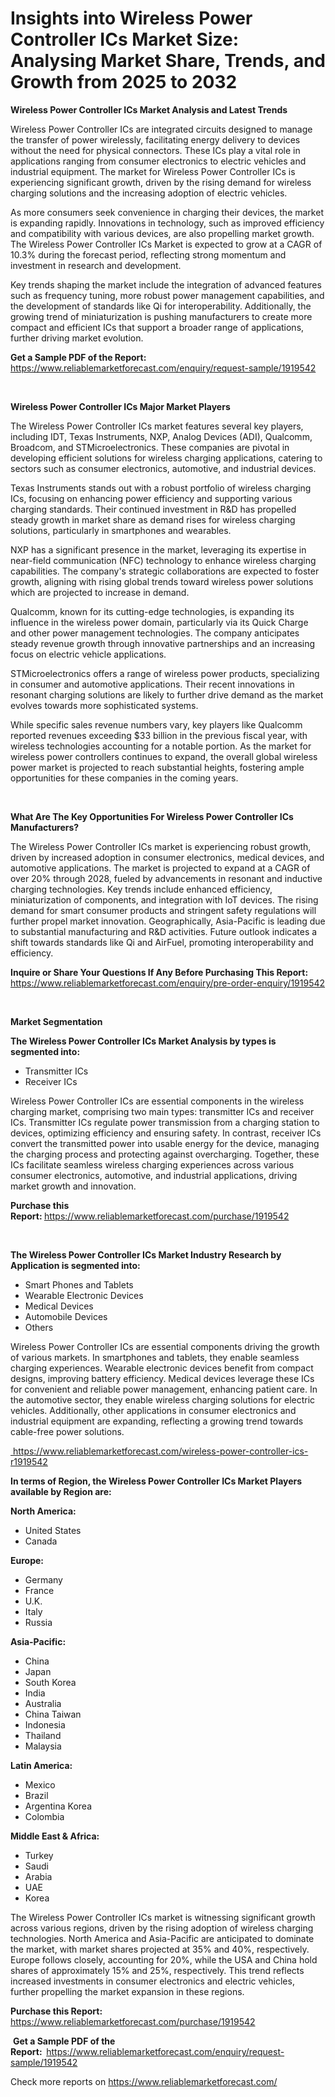 <p><h1>Insights into Wireless Power Controller ICs Market Size: Analysing Market Share, Trends, and Growth from 2025 to 2032</h1></p><p><strong>Wireless Power Controller ICs Market Analysis and Latest Trends</strong></p>
<p><p>Wireless Power Controller ICs are integrated circuits designed to manage the transfer of power wirelessly, facilitating energy delivery to devices without the need for physical connectors. These ICs play a vital role in applications ranging from consumer electronics to electric vehicles and industrial equipment. The market for Wireless Power Controller ICs is experiencing significant growth, driven by the rising demand for wireless charging solutions and the increasing adoption of electric vehicles.</p><p>As more consumers seek convenience in charging their devices, the market is expanding rapidly. Innovations in technology, such as improved efficiency and compatibility with various devices, are also propelling market growth. The Wireless Power Controller ICs Market is expected to grow at a CAGR of 10.3% during the forecast period, reflecting strong momentum and investment in research and development.</p><p>Key trends shaping the market include the integration of advanced features such as frequency tuning, more robust power management capabilities, and the development of standards like Qi for interoperability. Additionally, the growing trend of miniaturization is pushing manufacturers to create more compact and efficient ICs that support a broader range of applications, further driving market evolution.</p></p>
<p><strong>Get a Sample PDF of the Report:&nbsp;</strong> <a href="https://www.reliablemarketforecast.com/enquiry/request-sample/1919542?utm_campaign=2219&utm_medium=2&utm_source=Github&utm_content=ia&utm_term=13022025&utm_id=wireless-power-controller-ics">https://www.reliablemarketforecast.com/enquiry/request-sample/1919542</a></p>
<p>&nbsp;</p>
<p><strong>Wireless Power Controller ICs Major Market Players</strong></p>
<p><p>The Wireless Power Controller ICs market features several key players, including IDT, Texas Instruments, NXP, Analog Devices (ADI), Qualcomm, Broadcom, and STMicroelectronics. These companies are pivotal in developing efficient solutions for wireless charging applications, catering to sectors such as consumer electronics, automotive, and industrial devices. </p><p>Texas Instruments stands out with a robust portfolio of wireless charging ICs, focusing on enhancing power efficiency and supporting various charging standards. Their continued investment in R&D has propelled steady growth in market share as demand rises for wireless charging solutions, particularly in smartphones and wearables.</p><p>NXP has a significant presence in the market, leveraging its expertise in near-field communication (NFC) technology to enhance wireless charging capabilities. The company's strategic collaborations are expected to foster growth, aligning with rising global trends toward wireless power solutions which are projected to increase in demand.</p><p>Qualcomm, known for its cutting-edge technologies, is expanding its influence in the wireless power domain, particularly via its Quick Charge and other power management technologies. The company anticipates steady revenue growth through innovative partnerships and an increasing focus on electric vehicle applications.</p><p>STMicroelectronics offers a range of wireless power products, specializing in consumer and automotive applications. Their recent innovations in resonant charging solutions are likely to further drive demand as the market evolves towards more sophisticated systems.</p><p>While specific sales revenue numbers vary, key players like Qualcomm reported revenues exceeding $33 billion in the previous fiscal year, with wireless technologies accounting for a notable portion. As the market for wireless power controllers continues to expand, the overall global wireless power market is projected to reach substantial heights, fostering ample opportunities for these companies in the coming years.</p></p>
<p>&nbsp;</p>
<p><strong>What Are The Key Opportunities For Wireless Power Controller ICs Manufacturers?</strong></p>
<p><p>The Wireless Power Controller ICs market is experiencing robust growth, driven by increased adoption in consumer electronics, medical devices, and automotive applications. The market is projected to expand at a CAGR of over 20% through 2028, fueled by advancements in resonant and inductive charging technologies. Key trends include enhanced efficiency, miniaturization of components, and integration with IoT devices. The rising demand for smart consumer products and stringent safety regulations will further propel market innovation. Geographically, Asia-Pacific is leading due to substantial manufacturing and R&D activities. Future outlook indicates a shift towards standards like Qi and AirFuel, promoting interoperability and efficiency.</p></p>
<p><strong>Inquire or Share Your Questions If Any Before Purchasing This Report:</strong> <a href="https://www.reliablemarketforecast.com/enquiry/pre-order-enquiry/1919542?utm_campaign=2219&utm_medium=2&utm_source=Github&utm_content=ia&utm_term=13022025&utm_id=wireless-power-controller-ics">https://www.reliablemarketforecast.com/enquiry/pre-order-enquiry/1919542</a></p>
<p>&nbsp;</p>
<p><strong>Market Segmentation</strong></p>
<p><strong>The Wireless Power Controller ICs Market Analysis by types is segmented into:</strong></p>
<p><ul><li>Transmitter ICs</li><li>Receiver ICs</li></ul></p>
<p><p>Wireless Power Controller ICs are essential components in the wireless charging market, comprising two main types: transmitter ICs and receiver ICs. Transmitter ICs regulate power transmission from a charging station to devices, optimizing efficiency and ensuring safety. In contrast, receiver ICs convert the transmitted power into usable energy for the device, managing the charging process and protecting against overcharging. Together, these ICs facilitate seamless wireless charging experiences across various consumer electronics, automotive, and industrial applications, driving market growth and innovation.</p></p>
<p><strong>Purchase this Report:&nbsp;</strong><a href="https://www.reliablemarketforecast.com/purchase/1919542?utm_campaign=2219&utm_medium=2&utm_source=Github&utm_content=ia&utm_term=13022025&utm_id=wireless-power-controller-ics">https://www.reliablemarketforecast.com/purchase/1919542</a></p>
<p>&nbsp;</p>
<p><strong>The Wireless Power Controller ICs Market Industry Research by Application is segmented into:</strong></p>
<p><ul><li>Smart Phones and Tablets</li><li>Wearable Electronic Devices</li><li>Medical Devices</li><li>Automobile Devices</li><li>Others</li></ul></p>
<p><p>Wireless Power Controller ICs are essential components driving the growth of various markets. In smartphones and tablets, they enable seamless charging experiences. Wearable electronic devices benefit from compact designs, improving battery efficiency. Medical devices leverage these ICs for convenient and reliable power management, enhancing patient care. In the automotive sector, they enable wireless charging solutions for electric vehicles. Additionally, other applications in consumer electronics and industrial equipment are expanding, reflecting a growing trend towards cable-free power solutions.</p></p>
<p><a href="https://www.reliablemarketforecast.com/wireless-power-controller-ics-r1919542?utm_campaign=2219&utm_medium=2&utm_source=Github&utm_content=ia&utm_term=13022025&utm_id=wireless-power-controller-ics">&nbsp;https://www.reliablemarketforecast.com/wireless-power-controller-ics-r1919542</a></p>
<p><strong>In terms of Region, the Wireless Power Controller ICs Market Players available by Region are:</strong></p>
<p>
    <p> <strong> North America: </strong>
        <ul>
            <li>United States</li>
            <li>Canada</li>
        </ul>
        </p> 
    <p> <strong> Europe: </strong>
        <ul>
            <li>Germany</li>
            <li>France</li>
            <li>U.K.</li>
            <li>Italy</li>
            <li>Russia</li>
        </ul>
        </p> 
    <p> <strong> Asia-Pacific: </strong>
        <ul>
            <li>China</li>
            <li>Japan</li>
            <li>South Korea</li>
            <li>India</li>
            <li>Australia</li>
            <li>China Taiwan</li>
            <li>Indonesia</li>
            <li>Thailand</li>
            <li>Malaysia</li>
        </ul>
        </p> 
    <p> <strong> Latin America: </strong>
        <ul>
            <li>Mexico</li>
            <li>Brazil</li>
            <li>Argentina Korea</li>
            <li>Colombia</li>
        </ul>
        </p> 
    <p> <strong> Middle East & Africa: </strong>
        <ul>
            <li>Turkey</li>
            <li>Saudi</li>
            <li>Arabia</li>
            <li>UAE</li>
            <li>Korea</li>
        </ul>
    </p>
    </p>
<p><p>The Wireless Power Controller ICs market is witnessing significant growth across various regions, driven by the rising adoption of wireless charging technologies. North America and Asia-Pacific are anticipated to dominate the market, with market shares projected at 35% and 40%, respectively. Europe follows closely, accounting for 20%, while the USA and China hold shares of approximately 15% and 25%, respectively. This trend reflects increased investments in consumer electronics and electric vehicles, further propelling the market expansion in these regions.</p></p>
<p><strong>Purchase this Report: </strong><a href="https://www.reliablemarketforecast.com/purchase/1919542?utm_campaign=2219&utm_medium=2&utm_source=Github&utm_content=ia&utm_term=13022025&utm_id=wireless-power-controller-ics">https://www.reliablemarketforecast.com/purchase/1919542</a></p>
<p>&nbsp;<strong>Get a Sample PDF of the Report:&nbsp;&nbsp;</strong><a href="https://www.reliablemarketforecast.com/enquiry/request-sample/1919542?utm_campaign=2219&utm_medium=2&utm_source=Github&utm_content=ia&utm_term=13022025&utm_id=wireless-power-controller-ics">https://www.reliablemarketforecast.com/enquiry/request-sample/1919542</a></p>
<p><strong></strong></p>
<p>Check more reports on <a href="https://www.reliablemarketforecast.com/?utm_campaign=2219&utm_medium=2&utm_source=Github&utm_content=ia&utm_term=13022025&utm_id=wireless-power-controller-ics">https://www.reliablemarketforecast.com/</a></p>